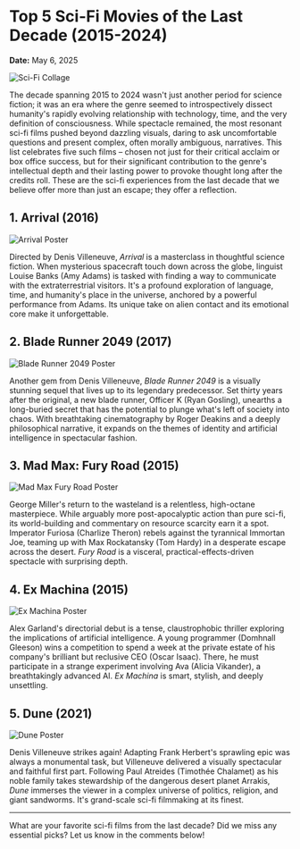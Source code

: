 # Top 5 Sci-Fi Movies of the Last Decade (2015-2024)

**Date:** May 6, 2025

![Sci-Fi Collage](backdrop_tmdbid:438631)

The decade spanning 2015 to 2024 wasn't just another period for science fiction; it was an era where the genre seemed to introspectively dissect humanity's rapidly evolving relationship with technology, time, and the very definition of consciousness. While spectacle remained, the most resonant sci-fi films pushed beyond dazzling visuals, daring to ask uncomfortable questions and present complex, often morally ambiguous, narratives. This list celebrates five such films – chosen not just for their critical acclaim or box office success, but for their significant contribution to the genre's intellectual depth and their lasting power to provoke thought long after the credits roll. These are the sci-fi experiences from the last decade that we believe offer more than just an escape; they offer a reflection.

## 1. Arrival (2016)

![Arrival Poster](tmdbid:329865)

Directed by Denis Villeneuve, *Arrival* is a masterclass in thoughtful science fiction. When mysterious spacecraft touch down across the globe, linguist Louise Banks (Amy Adams) is tasked with finding a way to communicate with the extraterrestrial visitors. It's a profound exploration of language, time, and humanity's place in the universe, anchored by a powerful performance from Adams. Its unique take on alien contact and its emotional core make it unforgettable.

## 2. Blade Runner 2049 (2017)

![Blade Runner 2049 Poster](tmdbid:335984)

Another gem from Denis Villeneuve, *Blade Runner 2049* is a visually stunning sequel that lives up to its legendary predecessor. Set thirty years after the original, a new blade runner, Officer K (Ryan Gosling), unearths a long-buried secret that has the potential to plunge what's left of society into chaos. With breathtaking cinematography by Roger Deakins and a deeply philosophical narrative, it expands on the themes of identity and artificial intelligence in spectacular fashion.

## 3. Mad Max: Fury Road (2015)

![Mad Max Fury Road Poster](tmdbid:76341)

George Miller's return to the wasteland is a relentless, high-octane masterpiece. While arguably more post-apocalyptic action than pure sci-fi, its world-building and commentary on resource scarcity earn it a spot. Imperator Furiosa (Charlize Theron) rebels against the tyrannical Immortan Joe, teaming up with Max Rockatansky (Tom Hardy) in a desperate escape across the desert. *Fury Road* is a visceral, practical-effects-driven spectacle with surprising depth.

## 4. Ex Machina (2015)

![Ex Machina Poster](tmdbid:264660)

Alex Garland's directorial debut is a tense, claustrophobic thriller exploring the implications of artificial intelligence. A young programmer (Domhnall Gleeson) wins a competition to spend a week at the private estate of his company's brilliant but reclusive CEO (Oscar Isaac). There, he must participate in a strange experiment involving Ava (Alicia Vikander), a breathtakingly advanced AI. *Ex Machina* is smart, stylish, and deeply unsettling.

## 5. Dune (2021)

![Dune Poster](tmdbid:438631)

Denis Villeneuve strikes again! Adapting Frank Herbert's sprawling epic was always a monumental task, but Villeneuve delivered a visually spectacular and faithful first part. Following Paul Atreides (Timothée Chalamet) as his noble family takes stewardship of the dangerous desert planet Arrakis, *Dune* immerses the viewer in a complex universe of politics, religion, and giant sandworms. It's grand-scale sci-fi filmmaking at its finest.

---

What are your favorite sci-fi films from the last decade? Did we miss any essential picks? Let us know in the comments below!